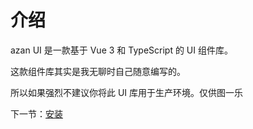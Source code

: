 # 介绍

azan UI 是一款基于 Vue 3 和 TypeScript 的 UI 组件库。

这款组件库其实是我无聊时自己随意编写的。

所以如果强烈不建议你将此 UI 库用于生产环境。仅供图一乐

下一节：[安装](#/doc/install)